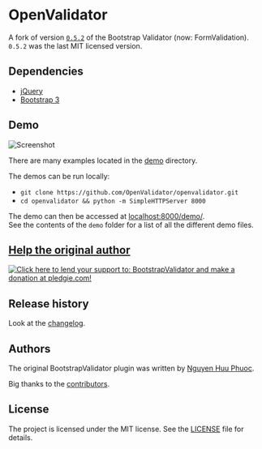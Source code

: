 # OpenValidator

A fork of version [`0.5.2`][bv052] of the Bootstrap Validator (now:
FormValidation). `0.5.2` was the last MIT licensed version.

## Dependencies

  * [jQuery](http://jquery.com/)
  * [Bootstrap 3](http://getbootstrap.com/)

## Demo

![Screenshot](screenshots/demo.gif)

There are many examples located in the [demo](demo) directory.

The demos can be run locally:

  * `git clone https://github.com/OpenValidator/openvalidator.git`
  * `cd openvalidator && python -m SimpleHTTPServer 8000`

The demo can then be accessed at [localhost:8000/demo/](http://localhost:8000/demo/).  
See the contents of the `demo` folder for a list of all the different demo files.

## [Help the original author][pledgie]

<a href="https://pledgie.com/campaigns/24885"><img alt="Click here to lend your
support to: BootstrapValidator and make a donation at pledgie.com!"
src="https://pledgie.com/campaigns/24885.png?skin_name=chrome" border="0" /></a>

## Release history

Look at the [changelog](CHANGELOG.md).

## Authors

The original BootstrapValidator plugin was written by [Nguyen Huu
Phuoc][ghnguyen].

Big thanks to the [contributors](CONTRIBUTORS.md).

## License

The project is licensed under the MIT license. See the [LICENSE](LICENSE.md)
file for details.

  [bv052]: https://github.com/formvalidation/formvalidation/tree/v0.5.2
  [ghnguyen]: http://github.com/nghuuphuoc
  [pledgie]: https://pledgie.com/campaigns/24885
